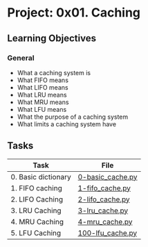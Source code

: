 # Project: 0x01. Caching

<h2>Learning Objectives</h2>

<h3>General</h3>

<ul>
<li>What a caching system is</li>
<li>What FIFO means</li>
<li>What LIFO means</li>
<li>What LRU means</li>
<li>What MRU means</li>
<li>What LFU means</li>
<li>What the purpose of a caching system</li>
<li>What limits a caching system have</li>
</ul>

<h2>Tasks</h2>

| Task | File |
| ---- | ---- |
| 0. Basic dictionary | [0-basic_cache.py](./0-basic_cache.py) |
| 1. FIFO caching | [1-fifo_cache.py](./1-fifo_cache.py) |
| 2. LIFO Caching | [2-lifo_cache.py](./2-lifo_cache.py) |
| 3. LRU Caching | [3-lru_cache.py](./3-lru_cache.py) |
| 4. MRU Caching | [4-mru_cache.py](./4-mru_cache.py) |
| 5. LFU Caching | [100-lfu_cache.py](./100-lfu_cache.py) |

